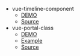 - vue-timeline-component
  - [DEMO](https://vue-timeline-component.now.sh/)
  - [Source](vue-timeline-component/)
- vue-portal-class
  - [DEMO](https://vue-portal-class.now.sh/)
  - [Example](vue-portal-class/)
  - [Source](https://github.com/karlito40/vue-portal-class)